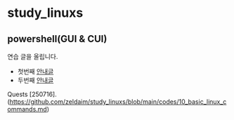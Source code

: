 # study_linuxs
## powershell(GUI & CUI)
연습 글을 올립니다.

- 첫번째
[안내글](codes/10_powershell.sh )
- 두번째
[안내글](codes/20_dir.sh)

Quests 
[250716].(https://github.com/zeldaim/study_linuxs/blob/main/codes/10_basic_linux_commands.md)
